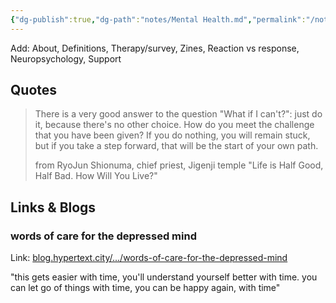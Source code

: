 ```yaml
---
{"dg-publish":true,"dg-path":"notes/Mental Health.md","permalink":"/notes/mental-health/","created":"2025-01-20T19:30:17.636-05:00","updated":"2025-02-15T12:43:01.744-05:00"}
---
```



Add: About, Definitions, Therapy/survey, Zines, Reaction vs response, Neuropsychology, Support

## Quotes

> There is a very good answer to the question "What if I can't?": just do it, because there's no other choice. How do you meet the challenge that you have been given? If you do nothing, you will remain stuck, but if you take a step forward, that will be the start of your own path.
> 
> from RyoJun Shionuma, chief priest, Jigenji temple 
> "Life is Half Good, Half Bad. How Will You Live?"

## Links & Blogs
### words of care for the depressed mind
Link: [blog.hypertext.city/.../words-of-care-for-the-depressed-mind](https://blog.hypertext.city/2025/01/20/words-of-care-for-the-depressed-mind/)

"this gets easier with time, you'll understand yourself better with time. you can let go of things with time, you can be happy again, with time"


